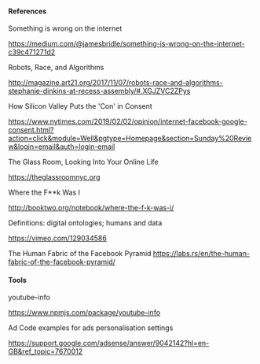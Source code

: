 #### References
Something is wrong on the internet

https://medium.com/@jamesbridle/something-is-wrong-on-the-internet-c39c471271d2

Robots, Race, and Algorithms

http://magazine.art21.org/2017/11/07/robots-race-and-algorithms-stephanie-dinkins-at-recess-assembly/#.XGJZVC2ZPys

How Silicon Valley Puts the 'Con' in Consent

https://www.nytimes.com/2019/02/02/opinion/internet-facebook-google-consent.html?action=click&module=Well&pgtype=Homepage&section=Sunday%20Review&login=email&auth=login-email 

The Glass Room, Looking Into Your Online Life

https://theglassroomnyc.org

Where the F**k Was I

http://booktwo.org/notebook/where-the-f-k-was-i/ 

Definitions: digital ontologies; humans and data

https://vimeo.com/129034586

The Human Fabric of the Facebook Pyramid
https://labs.rs/en/the-human-fabric-of-the-facebook-pyramid/

#### Tools
youtube-info

https://www.npmjs.com/package/youtube-info

Ad Code examples for ads personalisation settings

https://support.google.com/adsense/answer/9042142?hl=en-GB&ref_topic=7670012